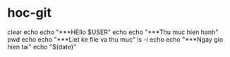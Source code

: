 # hoc-git
clear
echo
echo "***HEllo $USER"
echo
echo "***Thu muc hien hanh"
pwd
echo
echo "***Liet ke file va thu muc"
ls -l
echo
echo "***Ngay gio hien tai"
echo "$(date)"
